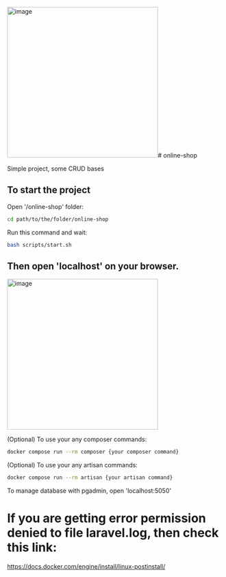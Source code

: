 <img width="352" alt="image" src="https://github.com/b1barsss/online-shop/assets/47029176/e1518637-aa33-402a-9df0-c614e1cebe5e"># online-shop

Simple project, some CRUD bases

## To start the project

Open '/online-shop' folder:
```bash
cd path/to/the/folder/online-shop
```

Run this command and wait:
```bash
bash scripts/start.sh
```

Then open 'localhost' on your browser. 
----------------------------------
<img width="352" alt="image" src="https://github.com/b1barsss/online-shop/assets/47029176/a821418a-4294-4f0d-8885-bd9be3cf7830">

(Optional) To use your any composer commands:
```sh
docker compose run --rm composer {your composer command}
```

(Optional) To use your any artisan commands:
```bash
docker compose run --rm artisan {your artisan command}
```

To manage database with pgadmin, open 'localhost:5050'

# If you are getting error permission denied to file laravel.log, then check this link:

https://docs.docker.com/engine/install/linux-postinstall/
